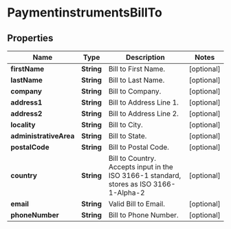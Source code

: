 
# PaymentinstrumentsBillTo

## Properties
Name | Type | Description | Notes
------------ | ------------- | ------------- | -------------
**firstName** | **String** | Bill to First Name. |  [optional]
**lastName** | **String** | Bill to Last Name. |  [optional]
**company** | **String** | Bill to Company. |  [optional]
**address1** | **String** | Bill to Address Line 1. |  [optional]
**address2** | **String** | Bill to Address Line 2. |  [optional]
**locality** | **String** | Bill to City. |  [optional]
**administrativeArea** | **String** | Bill to State. |  [optional]
**postalCode** | **String** | Bill to Postal Code. |  [optional]
**country** | **String** | Bill to Country. Accepts input in the ISO 3166-1 standard, stores as ISO 3166-1-Alpha-2 |  [optional]
**email** | **String** | Valid Bill to Email. |  [optional]
**phoneNumber** | **String** | Bill to Phone Number. |  [optional]



